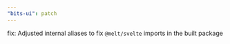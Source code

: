 ```yaml
---
"bits-ui": patch
---
```


fix: Adjusted internal aliases to fix `@melt/svelte` imports in the built package
